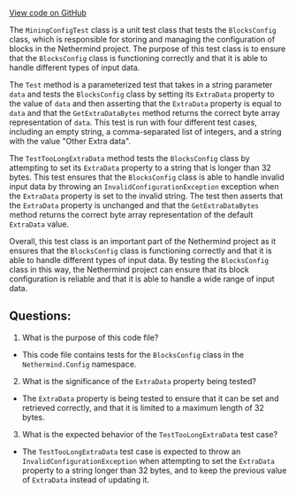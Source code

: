 [View code on GitHub](https://github.com/nethermindeth/nethermind/Nethermind.Mining.Test/MiningConfigTest.cs)

The `MiningConfigTest` class is a unit test class that tests the `BlocksConfig` class, which is responsible for storing and managing the configuration of blocks in the Nethermind project. The purpose of this test class is to ensure that the `BlocksConfig` class is functioning correctly and that it is able to handle different types of input data.

The `Test` method is a parameterized test that takes in a string parameter `data` and tests the `BlocksConfig` class by setting its `ExtraData` property to the value of `data` and then asserting that the `ExtraData` property is equal to `data` and that the `GetExtraDataBytes` method returns the correct byte array representation of `data`. This test is run with four different test cases, including an empty string, a comma-separated list of integers, and a string with the value "Other Extra data".

The `TestTooLongExtraData` method tests the `BlocksConfig` class by attempting to set its `ExtraData` property to a string that is longer than 32 bytes. This test ensures that the `BlocksConfig` class is able to handle invalid input data by throwing an `InvalidConfigurationException` exception when the `ExtraData` property is set to the invalid string. The test then asserts that the `ExtraData` property is unchanged and that the `GetExtraDataBytes` method returns the correct byte array representation of the default `ExtraData` value.

Overall, this test class is an important part of the Nethermind project as it ensures that the `BlocksConfig` class is functioning correctly and that it is able to handle different types of input data. By testing the `BlocksConfig` class in this way, the Nethermind project can ensure that its block configuration is reliable and that it is able to handle a wide range of input data.
## Questions: 
 1. What is the purpose of this code file?
- This code file contains tests for the `BlocksConfig` class in the `Nethermind.Config` namespace.

2. What is the significance of the `ExtraData` property being tested?
- The `ExtraData` property is being tested to ensure that it can be set and retrieved correctly, and that it is limited to a maximum length of 32 bytes.

3. What is the expected behavior of the `TestTooLongExtraData` test case?
- The `TestTooLongExtraData` test case is expected to throw an `InvalidConfigurationException` when attempting to set the `ExtraData` property to a string longer than 32 bytes, and to keep the previous value of `ExtraData` instead of updating it.
